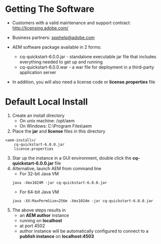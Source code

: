 # Getting The Software
* Customers with a valid maintenance and support contract: http://licensing.adobe.com/
* Business partners: spphelp@adobe.com

* AEM software package available in 2 forms:
	* cq-quickstart-6.0.0.jar - standalone executable jar file that includes everything needed to get up and running
	* cq-quickstart-6.0.0.war - a war file for deployment in a third-party application server
* In addition, you will also need a license code or **license.properties** file

# Default Local Install
1. Create an install directory
	* On unix machine: /opt/aem
	* On Windows: C:\Program Files\aem
2. Place the **jar** and **license** files in this directory
```
<aem-install>/
	cq-quickstart-6.0.0.jar
	license.properties
```
3. Star up the instance in a GUI environment, double click the **cq-quickstart-6.0.0.jar** file
4. Alternative, launch AEM from command line
	* For 32-bit Java VM
	``` 
	java -Xmx1024M -jar cq-quickstart-6.0.0.jar
	```
	* For 64-bit Java VM
	```
	java -XX:MaxPermSize=256m -Xmx1024m -jar cq-quickstart-6.0.0.jar
	```
5. The above steps results in
	* an **AEM author** instance
	* running on **localhost**
	* at port 4502
	* author instance will be automatically configured to connect to a **publish instance** on **localhost:4503**
